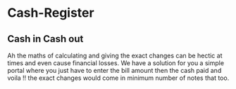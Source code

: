 # Cash-Register

## Cash in Cash out

Ah the maths of calculating and giving the exact changes can be hectic at times and even cause financial losses. We have a solution for you a simple portal where you just have to enter the bill amount then the cash paid and voila !! the exact changes would come in minimum number of notes that too.
